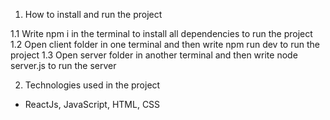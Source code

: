 1. How to install and run the project

1.1 Write npm i in the terminal to install all dependencies to run the project
1.2 Open client folder in one terminal and then write npm run dev to run the project
1.3 Open server folder in another terminal and then write node server.js to run the server


2. Technologies used in the project

- ReactJs, JavaScript, HTML, CSS


